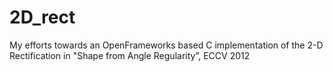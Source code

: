 2D_rect
=======

My efforts towards an OpenFrameworks based C implementation of the 2-D Rectification in "Shape from Angle Regularity”, ECCV 2012
